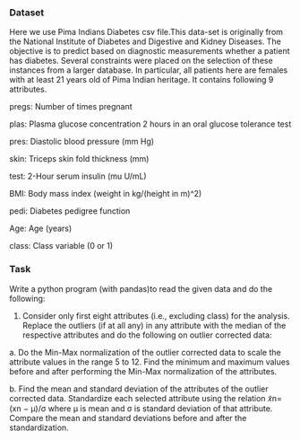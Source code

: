 ### Dataset

Here we use Pima Indians Diabetes csv file.This data-set is originally
from the National Institute of Diabetes and Digestive and Kidney Diseases. The objective is to
predict based on diagnostic measurements whether a patient has diabetes. Several constraints
were placed on the selection of these instances from a larger database. In particular, all patients
here are females with at least 21 years old of Pima Indian heritage. It contains following 9
attributes.

pregs: Number of times pregnant

plas: Plasma glucose concentration 2 hours in an oral glucose tolerance test

pres: Diastolic blood pressure (mm Hg)

skin: Triceps skin fold thickness (mm)

test: 2-Hour serum insulin (mu U/mL)

BMI: Body mass index (weight in kg/(height in m)^2)

pedi: Diabetes pedigree function

Age: Age (years)

class: Class variable (0 or 1)

### Task
Write a python program (with pandas)to read the given data and do the following:

1. Consider only first eight attributes (i.e., excluding class) for the analysis. Replace the
outliers (if at all any) in any attribute with the median of the respective attributes and do
the following on outlier corrected data:

a. Do the Min-Max normalization of the outlier corrected data to scale the attribute
values in the range 5 to 12. Find the minimum and maximum values before and
after performing the Min-Max normalization of the attributes.

b. Find the mean and standard deviation of the attributes of the outlier corrected
data. Standardize each selected attribute using the relation 𝑥̂n= (xn − μ)/σ where μ
is mean and σ is standard deviation of that attribute. Compare the mean and
standard deviations before and after the standardization.
